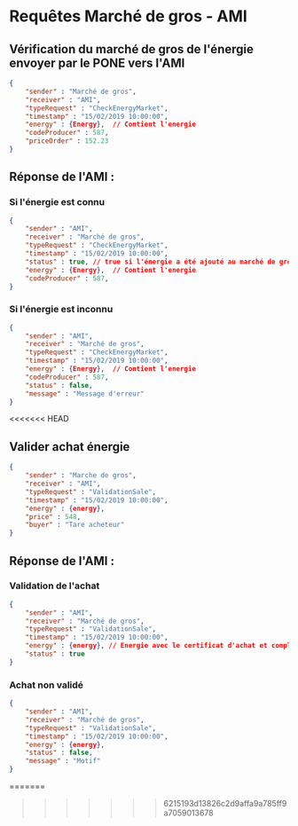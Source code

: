 # Requêtes Marché de gros - AMI


## Vérification du marché de gros de l'énergie envoyer par le PONE vers l'AMI

```json
{
    "sender" : "Marché de gros", 
    "receiver" : "AMI",
    "typeRequest" : "CheckEnergyMarket",
    "timestamp" : "15/02/2019 10:00:00",
    "energy" : {Energy},  // Contient l'energie
    "codeProducer" : 587, 
    "priceOrder" : 152.23
}
```

## Réponse de l'AMI :

### Si l'énergie est connu

```json
{
    "sender" : "AMI", 
    "receiver" : "Marché de gros",
    "typeRequest" : "CheckEnergyMarket",
    "timestamp" : "15/02/2019 10:00:00",
    "status" : true, // true si l'énergie a été ajouté au marché de gros, false sinon
    "energy" : {Energy},  // Contient l'energie
    "codeProducer" : 587,
}
```

### Si l'énergie est inconnu

```json
{
    "sender" : "AMI", 
    "receiver" : "Marché de gros",
    "typeRequest" : "CheckEnergyMarket",
    "timestamp" : "15/02/2019 10:00:00",
    "energy" : {Energy},  // Contient l'energie
    "codeProducer" : 587,
    "status" : false, 
    "message" : "Message d'erreur"
}
```
<<<<<<< HEAD

## Valider achat énergie

```json
{
	"sender" : "Marche de gros",
	"receiver" : "AMI",
	"typeRequest" : "ValidationSale",
	"timestamp" : "15/02/2019 10:00:00",
	"energy" : {energy},
	"price" : 548,
	"buyer" : "Tare acheteur"
}
```

## Réponse de l'AMI :

### Validation de l'achat

```json
{
	"sender" : "AMI", 
    "receiver" : "Marché de gros",
    "typeRequest" : "ValidationSale",
    "timestamp" : "15/02/2019 10:00:00",
	"energy" : {energy}, // Energie avec le certificat d'achat et complète le champ de l'acheteur
	"status" : true
}
```

### Achat non validé

```json
{
	"sender" : "AMI", 
    "receiver" : "Marché de gros",
    "typeRequest" : "ValidationSale",
    "timestamp" : "15/02/2019 10:00:00",
	"energy" : {energy},
	"status" : false,
	"message" : "Motif"
}
```
=======
>>>>>>> 6215193d13826c2d9affa9a785ff9a7059013678
